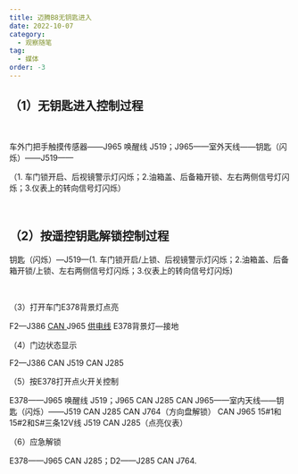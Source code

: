 ```yaml
---
title: 迈腾B8无钥匙进入
date: 2022-10-07
category:
  - 观察随笔
tag:
  - 媒体
order: -3
---
```

## （1）无钥匙进入控制过程

‍

车外门把手触摸传感器——J965  唤醒线  J519；J965——室外天线——钥匙（闪烁）——J519——

（1. 车门锁开启、后视镜警示灯闪烁；2.油箱盖、后备箱开锁、左右两侧信号灯闪烁；3.仪表上的转向信号灯闪烁）

‍

## （2）按遥控钥匙解锁控制过程

   钥匙（闪烁）—J519—(1. 车门锁开启/上锁、后视镜警示灯闪烁；2.油箱盖、后备箱开锁/上锁、左右两侧信号灯闪烁；3.仪表上的转向信号灯闪烁)

‍

（3）打开车门E378背景灯点亮

   F2—J386 <u> CAN   </u> J965 <u>供电线</u> E378背景灯—接地

（4）门边状态显示

   F2—J386  CAN    J519    CAN     J285

（5）按E378打开点火开关控制

   E378——J965  唤醒线   J519；J965  CAN    J285  CAN    J965——室内天线——钥匙（闪烁）——J519  CAN    J285  CAN    J764（方向盘解锁）  CAN    J965   15#1和15#​2和S#三条12V线     J519  CAN    J285（点亮仪表）

（6）应急解锁

   E378——J965   CAN    J285；D2——J285   CAN    J764.
